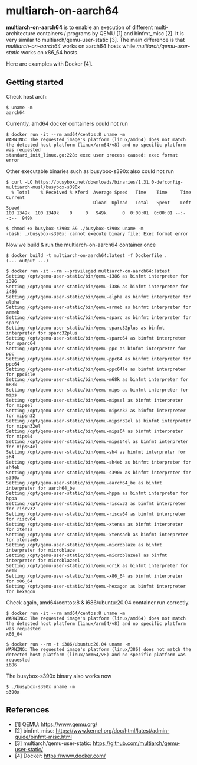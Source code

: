# multiarch-on-aarch64

**multiarch-on-aarch64** is to enable an execution of different multi-architecture containers / programs by QEMU [1] and binfmt_misc [2]. It is very similar to multiarch/qemu-user-static [3]. The main difference is that *multiarch-on-aarch64* works on aarch64 hosts while *multiarch/qemu-user-static* works on x86_64 hosts.

Here are examples with Docker [4].


## Getting started

Check host arch:
```
$ uname -m
aarch64
```

Currently, amd64 docker containers could not run
```
$ docker run -it --rm amd64/centos:8 uname -m
WARNING: The requested image's platform (linux/amd64) does not match the detected host platform (linux/arm64/v8) and no specific platform was requested
standard_init_linux.go:228: exec user process caused: exec format error
```

Other executable binaries such as busybox-s390x also could not run
```
$ curl -LO https://busybox.net/downloads/binaries/1.31.0-defconfig-multiarch-musl/busybox-s390x
  % Total    % Received % Xferd  Average Speed   Time    Time     Time  Current
                                 Dload  Upload   Total   Spent    Left  Speed
100 1349k  100 1349k    0     0   949k      0  0:00:01  0:00:01 --:--:--  949k

$ chmod +x busybox-s390x && ./busybox-s390x uname -m
-bash: ./busybox-s390x: cannot execute binary file: Exec format error
```

Now we build & run the multiarch-on-aarch64 container once 
```
$ docker build -t multiarch-on-aarch64:latest -f Dockerfile .
(... output ...)

$ docker run -it --rm --privileged multiarch-on-aarch64:latest
Setting /opt/qemu-user-static/bin/qemu-i386 as binfmt interpreter for i386
Setting /opt/qemu-user-static/bin/qemu-i386 as binfmt interpreter for i486
Setting /opt/qemu-user-static/bin/qemu-alpha as binfmt interpreter for alpha
Setting /opt/qemu-user-static/bin/qemu-armeb as binfmt interpreter for armeb
Setting /opt/qemu-user-static/bin/qemu-sparc as binfmt interpreter for sparc
Setting /opt/qemu-user-static/bin/qemu-sparc32plus as binfmt interpreter for sparc32plus
Setting /opt/qemu-user-static/bin/qemu-sparc64 as binfmt interpreter for sparc64
Setting /opt/qemu-user-static/bin/qemu-ppc as binfmt interpreter for ppc
Setting /opt/qemu-user-static/bin/qemu-ppc64 as binfmt interpreter for ppc64
Setting /opt/qemu-user-static/bin/qemu-ppc64le as binfmt interpreter for ppc64le
Setting /opt/qemu-user-static/bin/qemu-m68k as binfmt interpreter for m68k
Setting /opt/qemu-user-static/bin/qemu-mips as binfmt interpreter for mips
Setting /opt/qemu-user-static/bin/qemu-mipsel as binfmt interpreter for mipsel
Setting /opt/qemu-user-static/bin/qemu-mipsn32 as binfmt interpreter for mipsn32
Setting /opt/qemu-user-static/bin/qemu-mipsn32el as binfmt interpreter for mipsn32el
Setting /opt/qemu-user-static/bin/qemu-mips64 as binfmt interpreter for mips64
Setting /opt/qemu-user-static/bin/qemu-mips64el as binfmt interpreter for mips64el
Setting /opt/qemu-user-static/bin/qemu-sh4 as binfmt interpreter for sh4
Setting /opt/qemu-user-static/bin/qemu-sh4eb as binfmt interpreter for sh4eb
Setting /opt/qemu-user-static/bin/qemu-s390x as binfmt interpreter for s390x
Setting /opt/qemu-user-static/bin/qemu-aarch64_be as binfmt interpreter for aarch64_be
Setting /opt/qemu-user-static/bin/qemu-hppa as binfmt interpreter for hppa
Setting /opt/qemu-user-static/bin/qemu-riscv32 as binfmt interpreter for riscv32
Setting /opt/qemu-user-static/bin/qemu-riscv64 as binfmt interpreter for riscv64
Setting /opt/qemu-user-static/bin/qemu-xtensa as binfmt interpreter for xtensa
Setting /opt/qemu-user-static/bin/qemu-xtensaeb as binfmt interpreter for xtensaeb
Setting /opt/qemu-user-static/bin/qemu-microblaze as binfmt interpreter for microblaze
Setting /opt/qemu-user-static/bin/qemu-microblazeel as binfmt interpreter for microblazeel
Setting /opt/qemu-user-static/bin/qemu-or1k as binfmt interpreter for or1k
Setting /opt/qemu-user-static/bin/qemu-x86_64 as binfmt interpreter for x86_64
Setting /opt/qemu-user-static/bin/qemu-hexagon as binfmt interpreter for hexagon

```

Check again, amd64/centos:8 & i686/ubuntu:20.04 container run correctly.
```
$ docker run -it --rm amd64/centos:8 uname -m
WARNING: The requested image's platform (linux/amd64) does not match the detected host platform (linux/arm64/v8) and no specific platform was requested
x86_64

$ docker run --rm -t i386/ubuntu:20.04 uname -m
WARNING: The requested image's platform (linux/386) does not match the detected host platform (linux/arm64/v8) and no specific platform was requested
i686
```

The busybox-s390x binary also works now
```
$ ./busybox-s390x uname -m
s390x
```

## References

* [1] QEMU: https://www.qemu.org/
* [2] binfmt_misc: https://www.kernel.org/doc/html/latest/admin-guide/binfmt-misc.html
* [3] multiarch/qemu-user-static: https://github.com/multiarch/qemu-user-static/
* [4] Docker: https://www.docker.com/
